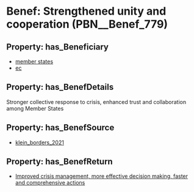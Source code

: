 # Benef: __Strengthened unity and cooperation__ (PBN__Benef_779)

## Property: has_Beneficiary

* [member states](../Stakeholder/PBN__Stakeholder_315)
* [ec](../Stakeholder/PBN__Stakeholder_316)

## Property: has_BenefDetails

Stronger collective response to crisis, enhanced trust and collaboration among Member States

## Property: has_BenefSource

* [klein_borders_2021](../Article/PBN__Article_156)

## Property: has_BenefReturn

* [Improved crisis management, more effective decision making, faster and comprehensive actions](../BenefReturn/PBN__BenefReturn_848)

